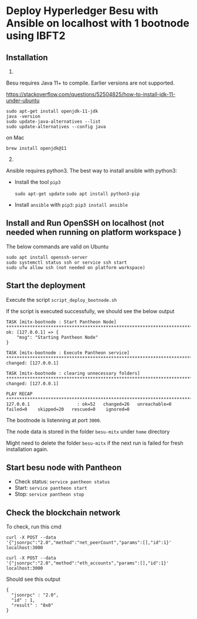 # Deploy Hyperledger Besu with Ansible on localhost with 1 bootnode using IBFT2

## Installation

1.
Besu requires Java 11+ to compile. Earlier versions are not supported.

https://stackoverflow.com/questions/52504825/how-to-install-jdk-11-under-ubuntu

```
sudo apt-get install openjdk-11-jdk
java -version
sudo update-java-alternatives --list
sudo update-alternatives --config java
```

on Mac

`brew install openjdk@11`

2.
Ansible requires python3.
The best way to install ansible with python3:

  - Install the tool `pip3`
      
      `sudo apt-get update`
      `sudo apt install python3-pip`

  - Install `ansible` with `pip3`: `pip3 install ansible`

## Install and Run OpenSSH on localhost (not needed when running on platform workspace )

The below commands are valid on Ubuntu

```
sudo apt install openssh-server
sudo systemctl status ssh or service ssh start
sudo ufw allow ssh (not needed on platform workspace)

```

## Start the deployment

Execute the script `script_deploy_bootnode.sh`

If the script is executed successfully, we should see the below output

```
TASK [mitx-bootnode : Start Pantheon Node] ***************************************************************************************************************
ok: [127.0.0.1] => {
    "msg": "Starting Pantheon Node"
}

TASK [mitx-bootnode : Execute Pantheon service] **********************************************************************************************************
changed: [127.0.0.1]

TASK [mitx-bootnode : clearing unnecessary folders] ******************************************************************************************************
changed: [127.0.0.1]

PLAY RECAP ***********************************************************************************************************************************************
127.0.0.1                  : ok=52   changed=26   unreachable=0    failed=0    skipped=20   rescued=0    ignored=0   
```

The bootnode is listenning at port `3000`.

The node data is stored in the folder `besu-mitx` under `home` directory

Might need to delete the folder `besu-mitx` if the next run is failed for fresh installation again.

## Start besu node with Pantheon

  - Check status: `service pantheon status`
  - Start: `service pantheon start`
  - Stop: `service pantheon stop`

## Check the blockchain network

To check, run this cmd

```
curl -X POST --data '{"jsonrpc":"2.0","method":"net_peerCount","params":[],"id":1}' localhost:3000
```

```
curl -X POST --data '{"jsonrpc":"2.0","method":"eth_accounts","params":[],"id":1}' localhost:3000
```

Should see this output

```
{
  "jsonrpc" : "2.0",
  "id" : 1,
  "result" : "0x0"
}
```

